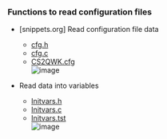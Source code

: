 ### Functions to read configuration files
* [snippets.org] Read configuration file data
    * [cfg.h](https://github.com/csbyun-data/C-Pro/blob/main/chap03/Cfg/cfg.h)
    * [cfg.c](https://github.com/csbyun-data/C-Pro/blob/main/chap03/Cfg/cfg.c)
    * [CS2QWK.cfg](https://github.com/csbyun-data/C-Pro/blob/main/chap03/Cfg/CS2QWK.cfg)  
     ![image](https://github.com/user-attachments/assets/7afd68ad-4711-42b2-a263-a61843c6591f)

* Read data into variables
    *  [Initvars.h](https://github.com/csbyun-data/C-Pro/blob/main/chap03/Cfg/initvars.h)
    *  [Initvars.c](https://github.com/csbyun-data/C-Pro/blob/main/chap03/Cfg/initvars.c)
    *  [Initvars.tst](https://github.com/csbyun-data/C-Pro/blob/main/chap03/Cfg/initvars.tst)  
![image](https://github.com/user-attachments/assets/c340784b-c7ff-43de-9f59-0f5358c74649)


